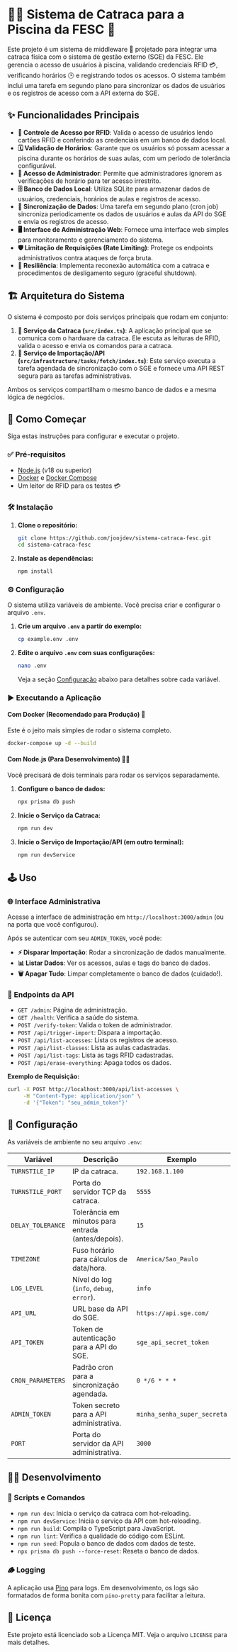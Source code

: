 # 🏊‍♀️ Sistema de Catraca para a Piscina da FESC 🌊

Este projeto é um sistema de middleware 🤖 projetado para integrar uma catraca física com o sistema de gestão externo (SGE) da FESC. Ele gerencia o acesso de usuários à piscina, validando credenciais RFID 💳, verificando horários 🕒 e registrando todos os acessos. O sistema também inclui uma tarefa em segundo plano para sincronizar os dados de usuários e os registros de acesso com a API externa do SGE.

## ✨ Funcionalidades Principais

*   **🚪 Controle de Acesso por RFID**: Valida o acesso de usuários lendo cartões RFID e conferindo as credenciais em um banco de dados local.
*   **🗓️ Validação de Horários**: Garante que os usuários só possam acessar a piscina durante os horários de suas aulas, com um período de tolerância configurável.
*   **👑 Acesso de Administrador**: Permite que administradores ignorem as verificações de horário para ter acesso irrestrito.
*   **🗄️ Banco de Dados Local**: Utiliza SQLite para armazenar dados de usuários, credenciais, horários de aulas e registros de acesso.
*   **🔄 Sincronização de Dados**: Uma tarefa em segundo plano (cron job) sincroniza periodicamente os dados de usuários e aulas da API do SGE e envia os registros de acesso.
*   **🖥️ Interface de Administração Web**: Fornece uma interface web simples para monitoramento e gerenciamento do sistema.
*   **🛡️ Limitação de Requisições (Rate Limiting)**: Protege os endpoints administrativos contra ataques de força bruta.
*   **💪 Resiliência**: Implementa reconexão automática com a catraca e procedimentos de desligamento seguro (graceful shutdown).

## 🏗️ Arquitetura do Sistema

O sistema é composto por dois serviços principais que rodam em conjunto:

1.  **🐠 Serviço da Catraca (`src/index.ts`)**: A aplicação principal que se comunica com o hardware da catraca. Ele escuta as leituras de RFID, valida o acesso e envia os comandos para a catraca.
2.  **🦀 Serviço de Importação/API (`src/infrastructure/tasks/fetch/index.ts`)**: Este serviço executa a tarefa agendada de sincronização com o SGE e fornece uma API REST segura para as tarefas administrativas.

Ambos os serviços compartilham o mesmo banco de dados e a mesma lógica de negócios.

## 🚀 Como Começar

Siga estas instruções para configurar e executar o projeto.

### ✅ Pré-requisitos

*   [Node.js](https://nodejs.org/) (v18 ou superior)
*   [Docker](https://www.docker.com/) e [Docker Compose](https://docs.docker.com/compose/)
*   Um leitor de RFID para os testes 💳

### 🛠️ Instalação

1.  **Clone o repositório:**
    ```bash
    git clone https://github.com/joojdev/sistema-catraca-fesc.git
    cd sistema-catraca-fesc
    ```

2.  **Instale as dependências:**
    ```bash
    npm install
    ```

### ⚙️ Configuração

O sistema utiliza variáveis de ambiente. Você precisa criar e configurar o arquivo `.env`.

1.  **Crie um arquivo `.env` a partir do exemplo:**
    ```bash
    cp example.env .env
    ```

2.  **Edite o arquivo `.env` com suas configurações:**
    ```bash
    nano .env
    ```

    Veja a seção [Configuração](#configuração-1) abaixo para detalhes sobre cada variável.

### ▶️ Executando a Aplicação

#### Com Docker (Recomendado para Produção) 🐳

Este é o jeito mais simples de rodar o sistema completo.

```bash
docker-compose up -d --build
```

#### Com Node.js (Para Desenvolvimento) 👨‍💻

Você precisará de dois terminais para rodar os serviços separadamente.

1.  **Configure o banco de dados:**
    ```bash
    npx prisma db push
    ```

2.  **Inicie o Serviço da Catraca:**
    ```bash
    npm run dev
    ```

3.  **Inicie o Serviço de Importação/API (em outro terminal):**
    ```bash
    npm run devService
    ```

## 🕹️ Uso

### 🌐 Interface Administrativa

Acesse a interface de administração em `http://localhost:3000/admin` (ou na porta que você configurou).

Após se autenticar com seu `ADMIN_TOKEN`, você pode:

*   **⚡ Disparar Importação**: Rodar a sincronização de dados manualmente.
*   **📊 Listar Dados**: Ver os acessos, aulas e tags do banco de dados.
*   **🗑️ Apagar Tudo**: Limpar completamente o banco de dados (cuidado!).

### 📡 Endpoints da API

*   `GET /admin`: Página de administração.
*   `GET /health`: Verifica a saúde do sistema.
*   `POST /verify-token`: Valida o token de administrador.
*   `POST /api/trigger-import`: Dispara a importação.
*   `POST /api/list-accesses`: Lista os registros de acesso.
*   `POST /api/list-classes`: Lista as aulas cadastradas.
*   `POST /api/list-tags`: Lista as tags RFID cadastradas.
*   `POST /api/erase-everything`: Apaga todos os dados.

**Exemplo de Requisição:**

```bash
curl -X POST http://localhost:3000/api/list-accesses \
     -H "Content-Type: application/json" \
     -d '{"Token": "seu_admin_token"}'
```

## 🔩 Configuração

As variáveis de ambiente no seu arquivo `.env`:

| Variável          | Descrição                                         | Exemplo                    |
| ----------------- | ------------------------------------------------- | -------------------------- |
| `TURNSTILE_IP`    | IP da catraca.                                    | `192.168.1.100`            |
| `TURNSTILE_PORT`  | Porta do servidor TCP da catraca.                 | `5555`                     |
| `DELAY_TOLERANCE` | Tolerância em minutos para entrada (antes/depois).| `15`                       |
| `TIMEZONE`        | Fuso horário para cálculos de data/hora.          | `America/Sao_Paulo`        |
| `LOG_LEVEL`       | Nível do log (`info`, `debug`, `error`).          | `info`                     |
| `API_URL`         | URL base da API do SGE.                           | `https://api.sge.com/`     |
| `API_TOKEN`       | Token de autenticação para a API do SGE.          | `sge_api_secret_token`     |
| `CRON_PARAMETERS` | Padrão cron para a sincronização agendada.        | `0 */6 * * *`              |
| `ADMIN_TOKEN`     | Token secreto para a API administrativa.          | `minha_senha_super_secreta`|
| `PORT`            | Porta do servidor da API administrativa.          | `3000`                     |

## 👨‍🔬 Desenvolvimento

### 📜 Scripts e Comandos

*   `npm run dev`: Inicia o serviço da catraca com hot-reloading.
*   `npm run devService`: Inicia o serviço da API com hot-reloading.
*   `npm run build`: Compila o TypeScript para JavaScript.
*   `npm run lint`: Verifica a qualidade do código com ESLint.
*   `npm run seed`: Popula o banco de dados com dados de teste.
*   `npx prisma db push --force-reset`: Reseta o banco de dados.

### 🪵 Logging

A aplicação usa [Pino](https://getpino.io/) para logs. Em desenvolvimento, os logs são formatados de forma bonita com `pino-pretty` para facilitar a leitura.

## 💖 Licença

Este projeto está licenciado sob a Licença MIT. Veja o arquivo `LICENSE` para mais detalhes.
